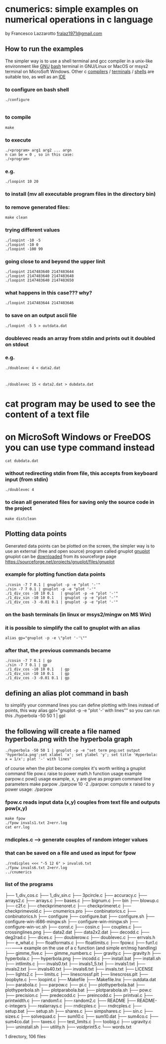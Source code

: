 # cnumerics: simple examples on numerical operations in c language
by Francesco Lazzarotto fralaz1971@gmail.com
## How to run the examples
The simpler way is to use a shell terminal and gcc compiler in a unix-like
environment like [GNU](https://www.gnu.org) [bash](https://www.gnu.org/software/bash) 
terminal in GNU/Linux or MacOS or msys2 terminal on MicroSoft Windows.
Other c [compilers](https://en.wikipedia.org/wiki/Compiler) / [terminals](https://en.wikipedia.org/wiki/Terminal_emulator) / [shells](https://en.wikipedia.org/wiki/Shell_(computing)) 
are suitable too, as well as an [IDE](https://en.wikipedia.org/wiki/Integrated_development_environment)
### to configure on bash shell
	./configure
#
### to compile
	make
### to execute
	./<program> arg1 arg2 ... argn
	n can be = 0 , so in this case:
	./<program>
### e.g.
	./loopint 10 20
### to install (mv all executable program files in the directory bin)
### to remove generated files:
	make clean
### trying different values
	./loopint -10 -5
	./loopint -10 0
	./loopint -100 99
### going close to and beyond the upper linit
	./loopint 2147483640 2147483644
	./loopint 2147483640 2147483648
	./loopint 2147483640 2147483650
### what happens in this case??? why?
	./loopint 2147483644 2147483646
### to save on an output ascii file
	./loopint -5 5 > outdata.dat
### doublevec reads an array from stdin and prints out it doubled on stdout
### e.g.
	./doublevec 4 < data2.dat
#
	./doublevec 15 < data2.dat > dubdata.dat
# cat program may be used to see the content of a text file
# on MicroSoft Windows or FreeDOS you can use type command instead
	cat dubdata.dat
### without redirecting stdin from file, this accepts from keyboard input (from stdin)
	./doublevec 4
### to clean all generated files for saving only the source code in the project
	make distclean
## Plotting data points
Generated data points can be plotted on the screen, the simpler way is to
use an external (free and open source) program called gnuplot 
[gnuplot](https://www.gnuplot.info)
gnuplot can be [downloaded](https://sourceforge.net/projects/gnuplot/files/gnuplot/)
from its sourceforge page https://sourceforge.net/projects/gnuplot/files/gnuplot
### example for plotting function data points
	./cosin -7 7 0.1 | gnuplot -p -e "plot '-'"
	./sin -7 7 0.1 | gnuplot -p -e "plot '-'"
	./1_div_cos -10 10 0.1   | gnuplot -p -e "plot '-'"
	./1_div_sin -10 10 0.1   | gnuplot -p -e "plot '-'"
	./1_div_cos -3 -0.01 0.1 | gnuplot -p -e "plot '-'"
### on the bash terminals (in linux or msys2/mingw on MS Win)
### it is possible to simplify the call to gnuplot with an alias
	alias gp="gnuplot -p -e \"plot '-'\""
### after that, the previous commands became
	./cosin -7 7 0.1 | gp
	./sin -7 7 0.1 | gp
	./1_div_cos -10 10 0.1   | gp
	./1_div_sin -10 10 0.1   | gp
	./1_div_cos -3 -0.01 0.1 | gp
## defining an alias plot command in bash
to simplify your command lines you can define plotting with lines instead of points, this way
	alias gpl="gnuplot -p -e \"plot '-' with lines\""
so you can run this
	./hyperbola -50 50 1 | gpl
## the following will create a file named hyperbola.png with the hyperbola graph
	./hyperbola -50 50 1 | gnuplot -p -e "set term png;set output 'hyperbola.png';set xlabel 'x'; set ylabel 'y'; set title 'Hyperbola:  x = 1/x'; plot '-' with lines"
of course when the plot become complex it's worth writing a gnuplot command file
pow.c raise to power math.h function usage example
parpow.c pow() usage example, x, y are give as program command line parameters
	make parpow
	./parpow 10 -2
	./parpow: compute x raised to y power
	usage: ./parpow <x> <y>

### fpow.c reads <n> input data (x,y) couples from text file and outputs pow(x,y)
	make fpow
	./fpow invals1.txt 2>err.log
	cat err.log
### rndicples.c --> generate couples of random integer values
### that can be saved on a file and used as input for fpow
	./rndicples <<< "-5 12 6" > invals6.txt
	./fpow invals6.txt 2>err.log
	../cnumerics
### list of the programs
├── 1_div_cos.c
├── 1_div_sin.c
├── 3pcircle.c
├── accuracy.c
├── arrays2.c
├── arrays.c
├── bases.c
├── bignum.c
├── bin
├── blowup.c
├── c2f.c
├── checkprimenoret.c
├── checkprimeret.c
├── checkprimevoid.c
├── cnumerics.pro
├── conbinatorics.c
├── conbinatorics.h
├── configure
├── configure.bat
├── configure.sh
├── configure-win-i686-mingw.sh
├── configure-win-mingw.sh
├── configure-win-vc.sh
├── const.c
├── cosin.c
├── couples.c
├── crossinglines.png
├── data2.dat
├── data2x2.dat
├── decodd.c
├── deg2rad.c
├── dices.c
├── doublerow.c
├── doublevec.c
├── errvals.h
├── e_what.c
├── floatformats.c
├── floatlimits.c
├── fpow.c
├── fun1.c           ------> example on the use of a c function (and simple err/msg handling)
├── gimme_five.c
├── gimme_numbers.c
├── gravity.c
├── gravity.h
├── hyperbola.c
├── hyperbola.png
├── incodd.c
├── install.bat
├── install.sh
├── intlimits.c
├── invals0.txt
├── invals1_5.txt
├── invals1.txt
├── invals2.txt
├── invals40.txt
├── invals6.txt
├── invals.txt
├── LICENSE
├── lights2.c
├── limits.c
├── linescrossf.plt
├── linescross.plt
├── loopbyte.c
├── loopint.c
├── Makefile
├── Makefile.lnx
├── outdata.dat
├── parabola.c
├── parpow.c
├── pi.c
├── plothyperbola.bat
├── plothyperbola.sh
├── plotparabola.bat
├── plotparabola.sh
├── pow.c
├── precision.c
├── predecodd.c
├── preincodd.c
├── printval.c
├── printwidth.c
├── random1.c
├── random2.c
├── README
├── README-c-integers
├── realarrays.c
├── rndicples.c
├── rndrcples.c
├── setup.bat
├── setup.sh
├── shares.c
├── simpshares.c
├── sin.c
├── sizes.c
├── solvequad.c
├── sum10.c
├── sum10.dat
├── sum4co.c
├── sum4co.dat
├── taxes.c
├── test_limits.c
├── toobig.c
├── ugravity.c
├── uninstall.sh
├── utility.h
├── voidprint5.c
└── words.txt

1 directory, 106 files
